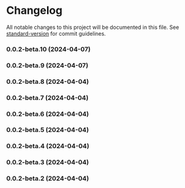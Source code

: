 # Changelog

All notable changes to this project will be documented in this file. See [standard-version](https://github.com/conventional-changelog/standard-version) for commit guidelines.

### 0.0.2-beta.10 (2024-04-07)

### 0.0.2-beta.9 (2024-04-07)

### 0.0.2-beta.8 (2024-04-04)

### 0.0.2-beta.7 (2024-04-04)

### 0.0.2-beta.6 (2024-04-04)

### 0.0.2-beta.5 (2024-04-04)

### 0.0.2-beta.4 (2024-04-04)

### 0.0.2-beta.3 (2024-04-04)

### 0.0.2-beta.2 (2024-04-04)
